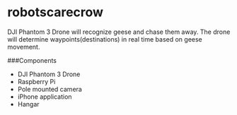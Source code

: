 robotscarecrow
======

DJI Phantom 3 Drone will recognize geese and chase them away. The drone will determine waypoints(destinations) in real time based on geese movement. 

###Components
* DJI Phantom 3 Drone
* Raspberry Pi 
* Pole mounted camera 
* iPhone application
* Hangar
